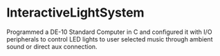 # InteractiveLightSystem
Programmed a DE-10 Standard Computer in C and configured it with I/O peripherals to control LED lights to user selected music through ambient sound or direct aux connection.
